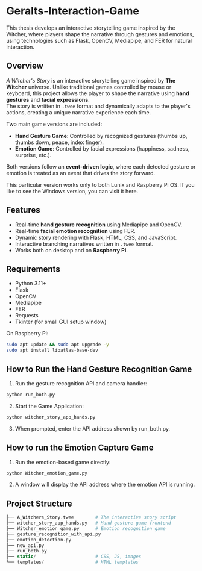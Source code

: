 # Geralts-Interaction-Game
This thesis develops an interactive storytelling game inspired by the Witcher, where players shape the narrative through gestures and emotions, using technologies such as Flask, OpenCV, Mediapipe, and FER for natural interaction.


## Overview
*A Witcher's Story* is an interactive storytelling game inspired by **The Witcher** universe. Unlike traditional games controlled by mouse or keyboard, this project allows the player to shape the narrative using **hand gestures** and **facial expressions**.  
The story is written in `.twee` format and dynamically adapts to the player's actions, creating a unique narrative experience each time.

Two main game versions are included:
- **Hand Gesture Game**: Controlled by recognized gestures (thumbs up, thumbs down, peace, index finger).
- **Emotion Game**: Controlled by facial expressions (happiness, sadness, surprise, etc.).

Both versions follow an **event-driven logic**, where each detected gesture or emotion is treated as an event that drives the story forward.

This particular version works only to both Lunix and Raspberry Pi OS. If you like to see the Windows version, you can visit it here.

## Features
- Real-time **hand gesture recognition** using Mediapipe and OpenCV.
- Real-time **facial emotion recognition** using FER.
- Dynamic story rendering with Flask, HTML, CSS, and JavaScript.
- Interactive branching narratives written in `.twee` format.
- Works both on desktop and on **Raspberry Pi**.

## Requirements
- Python 3.11+
- Flask
- OpenCV
- Mediapipe
- FER
- Requests
- Tkinter (for small GUI setup window)

On Raspberry Pi:
```bash
sudo apt update && sudo apt upgrade -y
sudo apt install libatlas-base-dev
```

## How to Run the Hand Gesture Recognition Game
 
1. Run the gesture recognition API and camera handler:
```bash
python run_both.py
```
2. Start the Game Application:
```bash
python witcher_story_app_hands.py
```
3. When prompted, enter the API address shown by run_both.py.


## How to run the Emotion Capture Game

1. Run the emotion-based game directly:
```bash
python Witcher_emotion_game.py
```
2. A window will display the API address where the emotion API is running.


## Project Structure

```php
├── A_Witchers_Story.twee        # The interactive story script
├── witcher_story_app_hands.py   # Hand gesture game frontend
├── Witcher_emotion_game.py      # Emotion recognition game
├── gesture_recognition_with_api.py
├── emotion_detection.py
├── new_api.py
├── run_both.py
├── static/                      # CSS, JS, images
└── templates/                   # HTML templates
```
